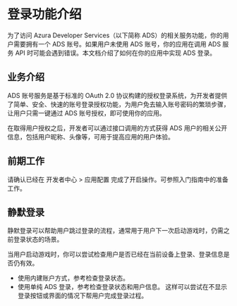 # 登录功能介绍

为了访问 Azura Developer Services（以下简称 ADS）的相关服务功能，你的用户需要拥有一个 ADS 账号。如果用户未使用 ADS 账号，你的应用在调用 ADS 服务 API 时可能会遇到错误。本文档介绍了如何在你的应用中实现 ADS 登录。

## 业务介绍

ADS 账号服务是基于标准的 OAuth 2.0 协议构建的授权登录系统，为开发者提供了简单、安全、快速的账号登录授权功能，为用户免去输入账号密码的繁琐步骤，让用户只需一键通过 ADS 账号授权，即可使用你的应用。

在取得用户授权之后，开发者可以通过接口调用的方式获得 ADS 用户的相关公开信息，包括用户昵称、头像等，可用于提高应用的用户体验。


## 前期工作

请确认已经在 开发者中心 > 应用配置 完成了开启操作。可参照入门指南中的准备工作。

## 静默登录

静默登录可以帮助用户跳过登录的流程，通常用于用户下一次启动游戏时，仍需之前登录状态的场景。

当用户启动游戏时，你可以尝试检查用户是否已经在当前设备上登录、登录信息是否仍有效。

- 使用内建账户方式，参考检查登录状态。
- 使用单纯 ADS 登录，参考检查登录状态和用户信息。
这样可以尝试在不显示登录按钮或界面的情况下帮用户完成登录过程。


